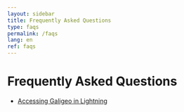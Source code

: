 ```yaml
---
layout: sidebar
title: Frequently Asked Questions
type: faqs
permalink: /faqs
lang: en
ref: faqs
---
```


# Frequently Asked Questions

- [Accessing Galigeo in Lightning](/lightning-access)